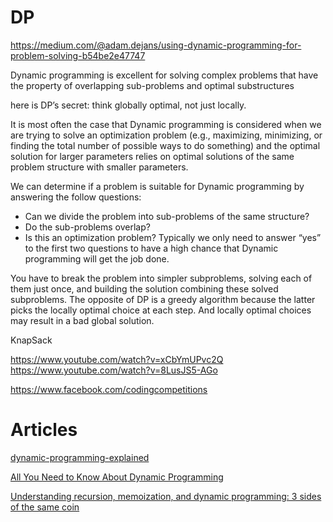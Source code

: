# DP

https://medium.com/@adam.dejans/using-dynamic-programming-for-problem-solving-b54be2e47747

Dynamic programming is excellent for solving complex problems that have the property of overlapping sub-problems and optimal substructures

here is DP’s secret: think globally optimal, not just locally.

It is most often the case that Dynamic programming is considered when we are trying to solve an optimization problem (e.g., maximizing, minimizing, or finding the total number of possible ways to do something) and the optimal solution for larger parameters relies on optimal solutions of the same problem structure with smaller parameters.

We can determine if a problem is suitable for Dynamic programming by answering the follow questions:

-   Can we divide the problem into sub-problems of the same structure?
-   Do the sub-problems overlap?
-   Is this an optimization problem?
    Typically we only need to answer “yes” to the first two questions to have a high chance that Dynamic programming will get the job done.

You have to break the problem into simpler subproblems, solving each of them just once, and building the solution combining these solved subproblems. The opposite of DP is a greedy algorithm because the latter picks the locally optimal choice at each step. And locally optimal choices may result in a bad global solution.

KnapSack

https://www.youtube.com/watch?v=xCbYmUPvc2Q
https://www.youtube.com/watch?v=8LusJS5-AGo

https://www.facebook.com/codingcompetitions

# Articles

[dynamic-programming-explained](https://medium.com/swlh/dynamic-programming-explained-45fc57639eca)

[All You Need to Know About Dynamic Programming](https://medium.com/swlh/all-you-need-to-know-about-dynamic-programming-1242c299b330)

[Understanding recursion, memoization, and dynamic programming: 3 sides of the same coin](https://medium.com/swlh/understanding-recursion-memoization-and-dynamic-programming-3-sides-of-the-same-coin-8c1f57ee5604)
